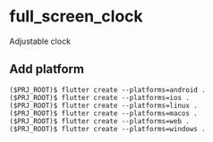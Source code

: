 # full_screen_clock

Adjustable clock

## Add platform
```shell
($PRJ_ROOT)$ flutter create --platforms=android .
($PRJ_ROOT)$ flutter create --platforms=ios .
($PRJ_ROOT)$ flutter create --platforms=linux .
($PRJ_ROOT)$ flutter create --platforms=macos .
($PRJ_ROOT)$ flutter create --platforms=web .
($PRJ_ROOT)$ flutter create --platforms=windows .
```
